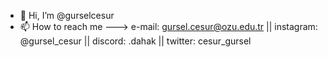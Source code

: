 - 👋 Hi, I’m @gurselcesur
- 📫 How to reach me ---> e-mail: gursel.cesur@ozu.edu.tr || instagram: @gursel_cesur || discord: .dahak || twitter: cesur_gursel 

<!---
gurselcesur/gurselcesur is a ✨ special ✨ repository because its `README.md` (this file) appears on your GitHub profile.
You can click the Preview link to take a look at your changes.
--->
